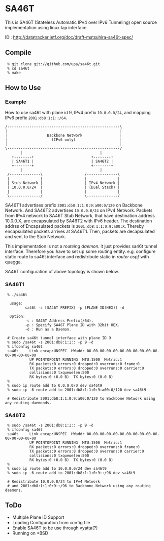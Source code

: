 SA46T
=====

This is SA46T (Stateless Automatic IPv4 over IPv6 Tunneling) open
source implementation using linux tap interface.

ID : http://datatracker.ietf.org/doc/draft-matsuhira-sa46t-spec/


Compile
-------

	 % git clone git://github.com/upa/sa46t.git
	 % cd sa46t
	 % make


How to Use
----------

### Example ###

How to use sa46t with plane id 9, IPv4 prefix `10.0.0.0/24`,
and mapping IPv6 prefix `2001:db8:1:1::/64`.

    /---------------------------------------------------\
    |                                                   |
    |                  Backbone Network                 |
    |                    (IPv6 only)                    |
    |                                                   |
    \---------------------------------------------------/
           |                                   |                
       +--------+                          +--------+            
       | SA46T1 |                          | SA46T2 |            
       +--------+                          +--------+           
           |                                   |              
     /--------------\                   /--------------\ 
     |              |                   |              |
     | Stub Network |                   | IPv4 Network |
     | 10.0.0.0/24  |                   | (Dual Stack) |
     |              |                   |              |
     \--------------/                   \--------------/


SA46T1 advertises prefix `2001:db8:1:1:0:9:a00:0/120` on Backbone
Network. And SA46T2 advertises `10.0.0.0/24` on IPv4 Network. Packets
from IPv4 network to SA46T Stub Network, that have destination address
10.0.0.X, are encapsulated by SA46T2 with IPv6 header. The destination
addrss of Encapsulated packets is `2001:db8:1:1:0:9:a00:X`. Thereby
encapsulated packets arrives at SA46T1. Then, packets are decapsulated
and sent to the Stub Network.

This implementation is not a _routeing daemon_. It just provides sa46t
tunnel interface. Therefore you have to set up some routing entity.
e.g. configure static route to sa46t interface and redistribute static
in _router ospf_ with quagga.


SA46T configuration of above topology is shown below.


### SA46T1 ###

	 % ./sa46t
	 
	  usage:
	         sa46t -s [SA46T PREFIX] -p [PLANE ID(HEX)] -d
	  
	  Option:
	         -s : SA46T Address Prefix(/64).
	         -p : Specify SA46T Plane ID with 32bit HEX.
	         -d : Run as a Daemon.
		 
	 # Create sa46t tunnel interface with plane ID 9
	 % sudo /sa46t -s 2001:db8:1:1:: -p 9 -d
	 % ifconfig sa46t
	 sa46t     Link encap:UNSPEC  HWaddr 00-00-00-00-00-00-00-00-00-00-00-00-00-00-00-00  
	           UP POINTOPOINT RUNNING  MTU:1500  Metric:1
	           RX packets:0 errors:0 dropped:0 overruns:0 frame:0
	           TX packets:0 errors:0 dropped:0 overruns:0 carrier:0
	           collisions:0 txqueuelen:500 
	           RX bytes:0 (0.0 B)  TX bytes:0 (0.0 B)
	 %
	 % sudo ip route add to 0.0.0.0/0 dev sa46t9
	 % sudo ip -6 route add to 2001:db8:1:1:0:9:a00:0/120 dev sa46t9
	  
	 # Redistribute 2001:db8:1:1:0:9:a00:0/120 to Backbone Network using any routing daemonds.


### SA46T2 ###

	 % sudo /sa46t -s 2001:db8:1:1:: -p 9 -d
	 % ifconfig sa46t
	 sa46t     Link encap:UNSPEC  HWaddr 00-00-00-00-00-00-00-00-00-00-00-00-00-00-00-00  
	           UP POINTOPOINT RUNNING  MTU:1500  Metric:1
	           RX packets:0 errors:0 dropped:0 overruns:0 frame:0
	           TX packets:0 errors:0 dropped:0 overruns:0 carrier:0
	           collisions:0 txqueuelen:500 
	           RX bytes:0 (0.0 B)  TX bytes:0 (0.0 B)
	 %
	 % sudo ip route add to 10.0.0.0/24 dev sa46t9
	 % sudo ip -6 route add to 2001:db8:1:1:0:9::/96 dev sa46t9
	  
	 # Redistribute 10.0.0.0/24 to IPv4 Network
	 # and 2001:db8:1:1:0:9::/96 to Backbone Network using any routing daemons.


ToDo
----
- Multiple Plane ID Support
- Loading Configuration from config file
- Enable SA46T to be use through vyatta(?)
- Running on *BSD